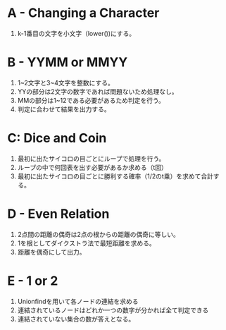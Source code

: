 # A - Changing a Character
1. k-1番目の文字を小文字（lower())にする。

# B - YYMM or MMYY
1. 1~2文字と3~4文字を整数にする。
2. YYの部分は2文字の数字であれば問題ないため処理なし。
3. MMの部分は1~12である必要があるため判定を行う。
4. 判定に合わせて結果を出力する。

# C: Dice and Coin
1. 最初に出たサイコロの目ごとにループで処理を行う。
2. ループの中で何回表を出す必要があるか求める（t回）
3. 最初に出たサイコロの目ごとに勝利する確率（1/2のt乗）を求めて合計する。

# D - Even Relation
1. 2点間の距離の偶奇は2点の根からの距離の偶奇に等しい。
2. 1を根としてダイクストラ法で最短距離を求める。
3. 距離を偶奇にして出力。

# E - 1 or 2
1. Unionfindを用いて各ノードの連結を求める
2. 連結されているノードはどれか一つの数字が分かれば全て判定できる
3. 連結されていない集合の数が答えとなる。